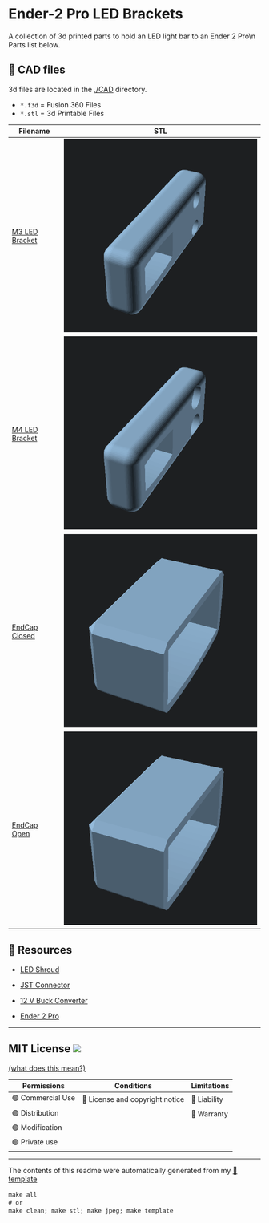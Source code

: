
# Ender-2 Pro LED Brackets
A collection of 3d printed parts to hold an LED light bar to an Ender 2 Pro\n
Parts list below. 



## :triangular_ruler: CAD files

3d files are located in the [./CAD](./CAD) directory.
- `*.f3d` = Fusion 360 Files
- `*.stl` = 3d Printable Files

| Filename | STL |
| --- | --- | 
| [M3 LED Bracket](./CAD/M3%20LED%20Bracket.stl) | ![](./CAD/M3%20LED%20Bracket.stl.png) |
| [M4 LED Bracket](./CAD/M4%20LED%20Bracket.stl) | ![](./CAD/M4%20LED%20Bracket.stl.png) |
| [EndCap Closed](./CAD/EndCap%20Closed.stl) | ![](./CAD/EndCap%20Closed.stl.png) |
| [EndCap Open](./CAD/EndCap%20Open.stl) | ![](./CAD/EndCap%20Open.stl.png) |

## :notebook: Resources

- [LED Shroud](https://www.amazon.com/Muzata-Aluminum-Mounting-Installations-Diffuser/dp/B01M09PBYX/ref=pd_lpo_3?pd_rd_i=B01M09PBYX&psc=1)


- [JST Connector](https://www.amazon.com/eBoot-Connector-Female-Cable-Battery/dp/B01M5AHF0Z/ref=sr_1_2?crid=Y3ZXLKZ6CAED&keywords=jst+connector&qid=1640284019&sprefix=jst+co%2Caps%2C473&sr=8-2)


- [12 V Buck Converter](https://www.amazon.com/gp/product/B0758ZTS61/ref=ppx_yo_dt_b_search_asin_title?ie=UTF8&psc=1)


- [Ender 2 Pro](https://www.creality3dofficial.com/products/creality-ender-2-3d-printer)


---

## MIT License ![](https://img.shields.io/badge/license-MIT-lightgrey) 
[(what does this mean?)](https://choosealicense.com/licenses/mit/)

| Permissions| Conditions | Limitations |
| --- | --- | --- |
| 🟢 Commercial Use | 🔵 License and copyright notice| 🔴 Liability | 
| 🟢 Distribution | | 🔴 Warranty | 
| 🟢 Modification | |  |
| 🟢 Private use | |   |



---
The contents of this readme were automatically generated from my [:notebook: template](https://github.com/spuder/fusion360-template) 
```
make all
# or
make clean; make stl; make jpeg; make template
```